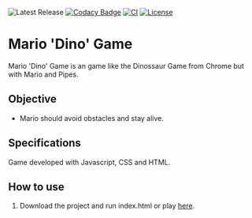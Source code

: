 ![Latest Release](https://img.shields.io/badge/version-1.2.0-blue)
[![Codacy Badge](https://app.codacy.com/project/badge/Grade/053f34bff6d941c9bbbd2888a5c94678)](https://app.codacy.com/gh/EdTonatto/mario-dino-game/dashboard?utm_source=gh&utm_medium=referral&utm_content=&utm_campaign=Badge_grade)
[![CI](https://github.com/EdTonatto/mario-dino-game/actions/workflows/pages/pages-build-deployment/badge.svg)](https://github.com/EdTonatto/mario-dino-game/actions/workflows/pages/pages-build-deployment)
[![License](https://img.shields.io/github/license/EdTonatto/mario-dino-game.svg)](https://github.com/EdTonatto/mario-dino-game/blob/main/LICENSE)
# Mario 'Dino' Game

Mario 'Dino' Game is an game like the Dinossaur Game from Chrome but with Mario and Pipes.

## Objective
- Mario should avoid obstacles and stay alive.

## Specifications

Game developed with Javascript, CSS and HTML.

## How to use

1. Download the project and run index.html or play [here](https://edtonatto.github.io/mario-dino-game/).
